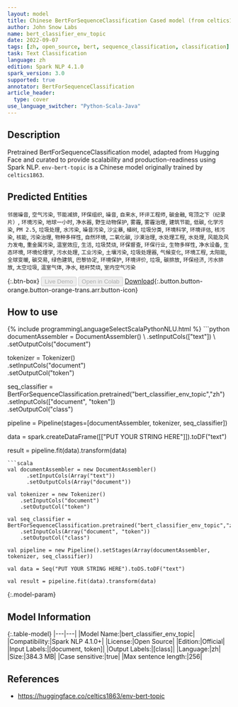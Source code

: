 ```yaml
---
layout: model
title: Chinese BertForSequenceClassification Cased model (from celtics1863)
author: John Snow Labs
name: bert_classifier_env_topic
date: 2022-09-07
tags: [zh, open_source, bert, sequence_classification, classification]
task: Text Classification
language: zh
edition: Spark NLP 4.1.0
spark_version: 3.0
supported: true
annotator: BertForSequenceClassification
article_header:
  type: cover
use_language_switcher: "Python-Scala-Java"
---
```


## Description

Pretrained BertForSequenceClassification model, adapted from Hugging Face and curated to provide scalability and production-readiness using Spark NLP. `env-bert-topic` is a Chinese model originally trained by `celtics1863`.

## Predicted Entities

`邻居噪音`, `空气污染`, `节能减排`, `环保组织`, `噪音`, `自来水`, `环评工程师`, `碳金融`, `穹顶之下（纪录片）`, `环境污染`, `地球一小时`, `净水器`, `野生动物保护`, `雾霾`, `雾霾治理`, `建筑节能`, `低碳`, `化学污染`, `PM 2.5`, `垃圾处理`, `水污染`, `噪音污染`, `沙尘暴`, `植树`, `垃圾分类`, `环境科学`, `环境评估`, `核污染`, `核能`, `污染治理`, `物种多样性`, `自然环境`, `二氧化碳`, `沙漠治理`, `水处理工程`, `水处理`, `风能及风力发电`, `重金属污染`, `温室效应`, `生活`, `垃圾焚烧`, `环保督查`, `环保行业`, `生物多样性`, `净水设备`, `生态环境`, `环境伦理学`, `污水处理`, `工业污染`, `土壤污染`, `垃圾处理器`, `气候变化`, `环境工程`, `太阳能`, `全球变暖`, `碳交易`, `绿色建筑`, `巴黎协定`, `环境保护`, `环境评价`, `垃圾`, `碳排放`, `环保经济`, `污水排放`, `太空垃圾`, `温室气体`, `净水`, `秸秆焚烧`, `室内空气污染`

{:.btn-box}
<button class="button button-orange" disabled>Live Demo</button>
<button class="button button-orange" disabled>Open in Colab</button>
[Download](https://s3.amazonaws.com/auxdata.johnsnowlabs.com/public/models/bert_classifier_env_topic_zh_4.1.0_3.0_1662512783236.zip){:.button.button-orange.button-orange-trans.arr.button-icon}

## How to use



<div class="tabs-box" markdown="1">
{% include programmingLanguageSelectScalaPythonNLU.html %}
```python
documentAssembler = DocumentAssembler() \
    .setInputCols(["text"]) \
    .setOutputCols("document")

tokenizer = Tokenizer() \
    .setInputCols("document") \
    .setOutputCol("token")

seq_classifier = BertForSequenceClassification.pretrained("bert_classifier_env_topic","zh") \
    .setInputCols(["document", "token"]) \
    .setOutputCol("class")
    
pipeline = Pipeline(stages=[documentAssembler, tokenizer, seq_classifier])

data = spark.createDataFrame([["PUT YOUR STRING HERE"]]).toDF("text")

result = pipeline.fit(data).transform(data)
```
```scala
val documentAssembler = new DocumentAssembler() 
      .setInputCols(Array("text")) 
      .setOutputCols(Array("document"))
      
val tokenizer = new Tokenizer()
    .setInputCols("document")
    .setOutputCol("token")
 
val seq_classifier = BertForSequenceClassification.pretrained("bert_classifier_env_topic","zh") 
    .setInputCols(Array("document", "token")) 
    .setOutputCol("class")
   
val pipeline = new Pipeline().setStages(Array(documentAssembler, tokenizer, seq_classifier))

val data = Seq("PUT YOUR STRING HERE").toDS.toDF("text")

val result = pipeline.fit(data).transform(data)
```
</div>

{:.model-param}
## Model Information

{:.table-model}
|---|---|
|Model Name:|bert_classifier_env_topic|
|Compatibility:|Spark NLP 4.1.0+|
|License:|Open Source|
|Edition:|Official|
|Input Labels:|[document, token]|
|Output Labels:|[class]|
|Language:|zh|
|Size:|384.3 MB|
|Case sensitive:|true|
|Max sentence length:|256|

## References

- https://huggingface.co/celtics1863/env-bert-topic